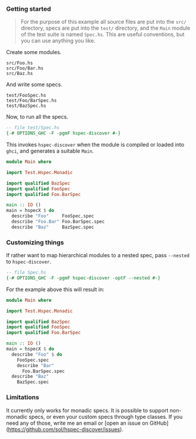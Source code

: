 ### Getting started

> For the purpose of this example all source files are put into the `src/`
> directory, specs are put into the `test/` directory, and the `Main` module of
> the test suite is named `Spec.hs`.  This are useful conventions, but you can
> use anything you like.

Create some modules.

```
src/Foo.hs
src/Foo/Bar.hs
src/Baz.hs
```

And write some specs.

```
test/FooSpec.hs
test/Foo/BarSpec.hs
test/BazSpec.hs
```
Now, to run all the specs.

```haskell
-- file test/Spec.hs
{-# OPTIONS_GHC -F -pgmF hspec-discover #-}
```

This invokes `hspec-discover` when the module is compiled or loaded into
`ghci`, and generates a suitable `Main`.

```haskell
module Main where

import Test.Hspec.Monadic

import qualified BazSpec
import qualified FooSpec
import qualified Foo.BarSpec

main :: IO ()
main = hspecX $ do
  describe "Foo"     FooSpec.spec
  describe "Foo.Bar" Foo.BarSpec.spec
  describe "Baz"     BazSpec.spec
```

### Customizing things

If rather want to map hierarchical modules to a nested spec, pass `--nested` to
`hspec-discover`.

```haskell
-- file Spec.hs
{-# OPTIONS_GHC -F -pgmF hspec-discover -optF --nested #-}
```

For the example above this will result in:

```haskell
module Main where

import Test.Hspec.Monadic

import qualified BazSpec
import qualified FooSpec
import qualified Foo.BarSpec

main :: IO ()
main = hspecX $ do
  describe "Foo" $ do
    FooSpec.spec
    describe "Bar"
      Foo.BarSpec.spec
  describe "Baz"
    BazSpec.spec
```

### Limitations

It currently only works for monadic specs.  It is possible to support
non-monadic specs, or even your custom specs through type classes.  If you need
any of those, write me an email or [open an issue on GitHub]
(https://github.com/sol/hspec-discover/issues).
